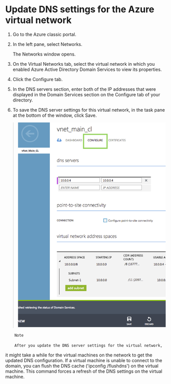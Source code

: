 # Update DNS settings for the Azure virtual network

1. Go to the Azure classic portal.
2. In the left pane, select Networks.
     
      The Networks window opens.

3. On the Virtual Networks tab, select the virtual network in which you enabled Azure Active Directory Domain Services to view its properties.
4. Click the Configure tab.
5. In the DNS servers section, enter both of the IP addresses that were displayed in the Domain Services section on the Configure tab of your directory.
6. To save the DNS server settings for this virtual network, in the task pane at the bottom of the window, click Save.
> <img src="/Images/06-Add DNS-server-to-vNet/02-Add DNS server ip to vNet.png" width="600"/>

        Note

        After you update the DNS server settings for the virtual network, 
it might take a while for the virtual machines on the network to get the updated DNS configuration. 
If a virtual machine is unable to connect to the domain, you can flush the DNS cache ('ipconfig /flushdns') on the virtual machine. 
This command forces a refresh of the DNS settings on the virtual machine.

